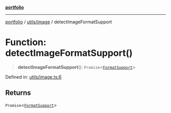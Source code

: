 [**portfolio**](../../../README.md)

***

[portfolio](../../../modules.md) / [utils/image](../README.md) / detectImageFormatSupport

# Function: detectImageFormatSupport()

> **detectImageFormatSupport**(): `Promise`\<[`FormatSupport`](../interfaces/FormatSupport.md)\>

Defined in: [utils/image.ts:6](https://github.com/tnorlund/Portfolio/blob/4e9e2a8fa40600e456ef73247e87d67f77cbbd17/portfolio/utils/image.ts#L6)

## Returns

`Promise`\<[`FormatSupport`](../interfaces/FormatSupport.md)\>
